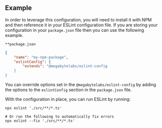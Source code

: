 ## Example

In order to leverage this configuration, you will need to install it with NPM and then reference it in your ESLint configuration file. If you are storing your configuration in your `package.json` file then you can use the following example.

`**package.json`

```json
{
    "name": "my-npm-package",
    "eslintConfig": {
        "extends": "@megabytelabs/eslint-config
    }
}
```

You can override options set in the `@megabytelabs/eslint-config` by adding the options to the `eslintConfig` section in the `package.json` file.

With the configuration in place, you can run ESLint by running:

```shell
npx eslint './src/**/*.ts'

# Or run the following to automatically fix errors
npx eslint --fix './src/**/*.ts'
```
